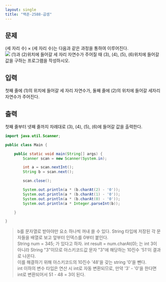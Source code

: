 ```yaml
---
layout: single
title: "백준-2588-곱셈"
---
```


## 문제

(세 자리 수) × (세 자리 수)는 다음과 같은 과정을 통하여 이루어진다.\
<img src="https://www.acmicpc.net/upload/images/f5NhGHVLM4Ix74DtJrwfC97KepPl27s%20(1).png">
(1)과 (2)위치에 들어갈 세 자리 자연수가 주어질 때 (3), (4), (5), (6)위치에 들어갈 값을 구하는 프로그램을 작성하시오.

## 입력

첫째 줄에 (1)의 위치에 들어갈 세 자리 자연수가, 둘째 줄에 (2)의 위치에 들어갈 세자리 자연수가 주어진다.

## 출력

첫째 줄부터 넷째 줄까지 차례대로 (3), (4), (5), (6)에 들어갈 값을 출력한다.

```java
import java.util.Scanner;

public class Main {

	public static void main(String[] args) {
		Scanner scan = new Scanner(System.in);

		int a = scan.nextInt();
		String b = scan.next();

		scan.close();

		System.out.println(a * (b.charAt(2) - '0'));
		System.out.println(a * (b.charAt(1) - '0'));
		System.out.println(a * (b.charAt(0) - '0'));
		System.out.println(a * Integer.parseInt(b));

	}

}
```

> b를 문자열로 받아야만 요소 하나씩 꺼내 쓸 수 있다. String 타입에 저장된 각 문자들을 배열로 보고 앞부터 인덱스를 0부터 붙인다.\
String num = 345; 가 있다고 하자. int result = num.charAt(0); 는 int 3이 아니라 String "3"이므로 아스키코드값 문자 "3"에 해당하는 10진수 '51'이 결과로 나온다.\
이를 해결하기 위해 아스키코드의 10진수 '48'을 갖는 string '0'을 뺀다.\
int 이하의 변수 타입은 연산 시 int로 자동 변환되므로, 만약 '3' - '0'을 한다면 int로 변환되어서 51 - 48 = 3이 된다.
